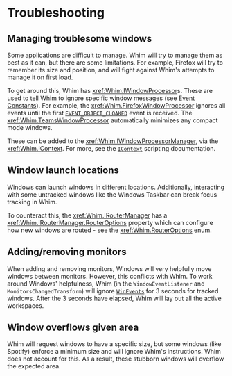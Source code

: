 # Troubleshooting

## Managing troublesome windows

Some applications are difficult to manage. Whim will try to manage them as best as it can, but there are some limitations. For example, Firefox will try to remember its size and position, and will fight against Whim's attempts to manage it on first load.

To get around this, Whim has <xref:Whim.IWindowProcessor>s. These are used to tell Whim to ignore specific window messages (see [Event Constants](https://learn.microsoft.com/en-us/windows/win32/winauto/event-constants)). For example, the <xref:Whim.FirefoxWindowProcessor> ignores all events until the first [`EVENT_OBJECT_CLOAKED`](https://learn.microsoft.com/en-us/windows/win32/winauto/event-constants#:~:text=EVENT_OBJECT_CLOAKED) event is received. The <xref:Whim.TeamsWindowProcessor> automatically minimizes any compact mode windows.

These can be added to the <xref:Whim.IWindowProcessorManager>, via the <xref:Whim.IContext>. For more, see the [`IContext`](../script/architecture/context.md) scripting documentation.

## Window launch locations

Windows can launch windows in different locations. Additionally, interacting with some untracked windows like the Windows Taskbar can break focus tracking in Whim.

To counteract this, the <xref:Whim.IRouterManager> has a <xref:Whim.IRouterManager.RouterOptions> property which can configure how new windows are routed - see the <xref:Whim.RouterOptions> enum.

## Adding/removing monitors

When adding and removing monitors, Windows will very helpfully move windows between monitors. However, this conflicts with Whim. To work around Windows' helpfulness, Whim (in the `WindowEventListener` and `MonitorsChangedTransform`) will ignore [`WinEvents`](../script/architecture/events.md) for 3 seconds for tracked windows. After the 3 seconds have elapsed, Whim will lay out all the active workspaces.

## Window overflows given area

Whim will request windows to have a specific size, but some windows (like Spotify) enforce a minimum size and will ignore Whim's instructions. Whim does not account for this. As a result, these stubborn windows will overflow the expected area.
